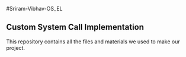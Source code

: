 #Sriram-Vibhav-OS_EL
## Custom System Call Implementation 

This repository contains all the files and materials we used to make our project.


